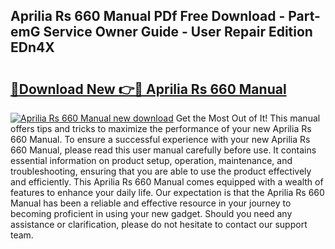 ## Aprilia Rs 660 Manual PDf Free Download - Part-emG Service Owner Guide - User Repair Edition EDn4X

# <h2><a href="http://bc98862.oget.top/?id=Aprilia+Rs+660+Manual">🔗Download New 👉🔴 Aprilia Rs 660 Manual</a></h2>

[![Aprilia Rs 660 Manual new download](https://i.imgur.com/5g1atiW.png)](http://bc98862.oget.top/?id=Aprilia+Rs+660+Manual)
Get the Most Out of It! This manual offers tips and tricks to maximize the performance of your new Aprilia Rs 660 Manual. To ensure a successful experience with your new Aprilia Rs 660 Manual, please read this user manual carefully before use. It contains essential information on product setup, operation, maintenance, and troubleshooting, ensuring that you are able to use the product effectively and efficiently. This Aprilia Rs 660 Manual comes equipped with a wealth of features to enhance your daily life. Our expectation is that the Aprilia Rs 660 Manual has been a reliable and effective resource in your journey to becoming proficient in using your new gadget. Should you need any assistance or clarification, please do not hesitate to contact our support team.
